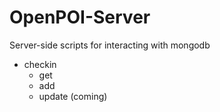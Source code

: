 # OpenPOI-Server

Server-side scripts for interacting with mongodb

* checkin
	* get
	* add
	* update (coming)
